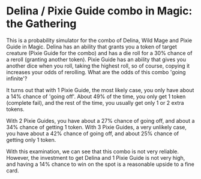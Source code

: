 # Delina / Pixie Guide combo in Magic: the Gathering

This is a probability simulator for the combo of Delina, Wild Mage and Pixie
Guide in Magic.  Delina has an ability that grants you a token of target
creature (Pixie Guide for the combo) and has a die roll for a 30% chance of a
reroll (granting another token).  Pixie Guide has an ability that gives you
another dice when you roll, taking the highest roll, so of course, copying it
increases your odds of rerolling.  What are the odds of this combo 'going
infinite'?
<br>

It turns out that with 1 Pixie Guide, the most likely case, you only have about
a 14% chance of 'going off'.  About 49% of the time, you only get 1 token
(complete fail), and the rest of the time, you usually get only 1 or 2 extra
tokens.<br>

With 2 Pixie Guides, you have about a 27% chance of going off, and about a 34%
chance of getting 1 token.  With 3 Pixie Guides, a very unlikely case, you have
about a 42% chance of going off, and about 25% chance of getting only 1
token.<br>

With this examination, we can see that this combo is not very reliable.
However, the investment to get Delina and 1 Pixie Guide is not very high, and
having a 14% chance to win on the spot is a reasonable upside to a fine card.

